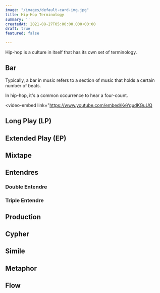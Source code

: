 ```yaml
---
image: "/images/default-card-img.jpg"
title: Hip-Hop Terminology
summary: ''
createdAt: 2021-08-27T05:00:00.000+00:00
draft: true
featured: false

---
```

Hip-hop is a culture in itself that has its own set of terminology.

## Bar

Typically, a bar in music refers to a section of music that holds a certain number of beats.

In hip-hop, it's a common occurrence to hear a four-count.

<video-embed link="https://www.youtube.com/embed/KeYgudKGuUQ</video-embed>

## Long Play (LP)

## Extended Play (EP)

## Mixtape

## Entendres

### Double Entendre

### Triple Entendre

## Production

## Cypher

## Simile

## Metaphor

## Flow